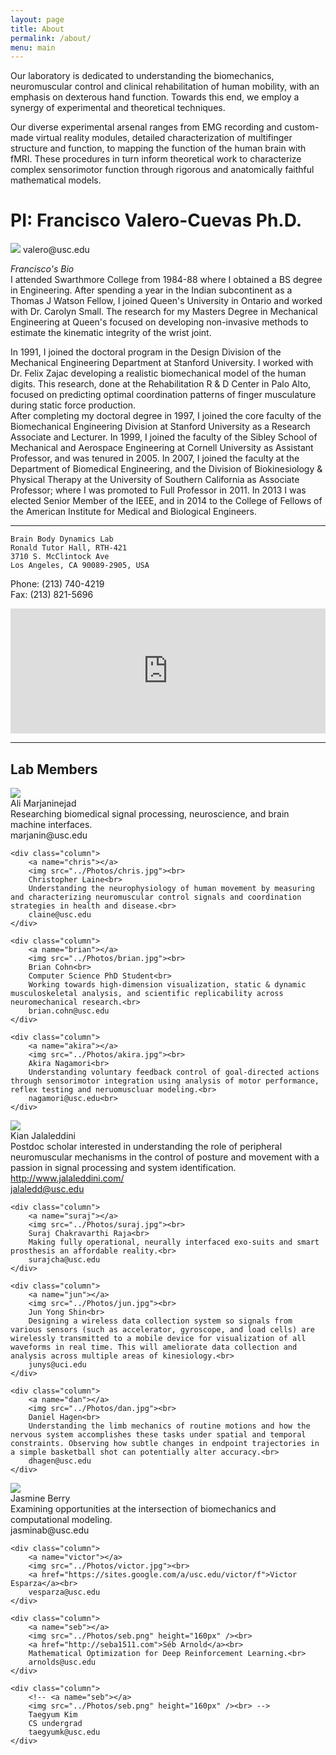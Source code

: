 ```yaml
---
layout: page
title: About
permalink: /about/
menu: main
---
```



Our laboratory is dedicated to understanding the biomechanics, neuromuscular control and clinical rehabilitation of human mobility, with an emphasis on dexterous hand function. Towards this end, we employ a synergy of experimental and theoretical techniques.

Our diverse experimental arsenal ranges from EMG recording and custom-made virtual reality modules, detailed characterization of multifinger structure and function, to mapping the function of the human brain with fMRI. These procedures in turn inform theoretical work to characterize complex sensorimotor function through rigorous and anatomically faithful mathematical models.

<a name="Francisco"></a>
# PI: Francisco Valero-Cuevas Ph.D.
<img src="../Photos/francisco.jpg">  
valero@usc.edu

*Francisco's Bio*  
I attended Swarthmore College from 1984-88 where I obtained a BS degree in Engineering. After spending a year in the Indian subcontinent as a Thomas J Watson Fellow, I joined Queen's University in Ontario and worked with Dr. Carolyn Small. The research for my Masters Degree in Mechanical Engineering at Queen's focused on developing non-invasive methods to estimate the kinematic integrity of the wrist joint.

In 1991, I joined the doctoral program in the Design Division of the Mechanical Engineering Department at Stanford University. I worked with Dr. Felix Zajac developing a realistic biomechanical model of the human digits. This research, done at the Rehabilitation R & D Center in Palo Alto, focused on predicting optimal coordination patterns of finger musculature during static force production.  
After completing my doctoral degree in 1997, I joined the core faculty of the Biomechanical Engineering Division at Stanford University as a Research Associate and Lecturer. In 1999, I joined the faculty of the Sibley School of Mechanical and Aerospace Engineering at Cornell University as Assistant Professor, and was tenured in 2005. In 2007, I joined the faculty at the Department of Biomedical Engineering, and the Division of Biokinesiology & Physical Therapy at the University of Southern California as Associate Professor; where I was promoted to Full Professor in 2011. In 2013 I was elected Senior Member of the IEEE, and in 2014 to the College of Fellows of the American Institute for Medical and Biological Engineers.  

-------------------------------------------  


```
Brain Body Dynamics Lab  
Ronald Tutor Hall, RTH-421  
3710 S. McClintock Ave  
Los Angeles, CA 90089-2905, USA 
```

Phone: (213) 740-4219  
Fax: (213) 821-5696

<iframe src="https://www.google.com/maps/embed?pb=!1m18!1m12!1m3!1d3306.924975500565!2d-118.29214788478588!3d34.02013668061464!2m3!1f0!2f0!3f0!3m2!1i1024!2i768!4f13.1!3m3!1m2!1s0x80c2c7fc9ad4d9bd%3A0x7f0dfd17fcb6ec29!2s3710+McClintock+Ave%2C+Los+Angeles%2C+CA+90089!5e0!3m2!1sen!2sus!4v1453572044486" width="100%" height="200" frameborder="0" style="border:0" allowfullscreen></iframe>


-------------------------------------------


## Lab Members

<table style="background-color:DarkGray;color:White;">

<div class="parent">
	<div class="column">
		<a name="ali"></a>
		<img src="../Photos/ali.jpg"><br>
		Ali Marjaninejad<br>
		Researching biomedical signal processing, neuroscience, and brain machine interfaces.<br>  		 
		marjanin@usc.edu
	</div>  

	<div class="column">
		<a name="chris"></a>
		<img src="../Photos/chris.jpg"><br>
		Christopher Laine<br>
		Understanding the neurophysiology of human movement by measuring and characterizing neuromuscular control signals and coordination strategies in health and disease.<br>		  
		claine@usc.edu
	</div>  

	<div class="column">
		<a name="brian"></a>
		<img src="../Photos/brian.jpg"><br>
		Brian Cohn<br>
		Computer Science PhD Student<br>
		Working towards high-dimension visualization, static & dynamic musculoskeletal analysis, and scientific replicability across neuromechanical research.<br> 	  
		brian.cohn@usc.edu
	</div>  

	<div class="column">
		<a name="akira"></a>
		<img src="../Photos/akira.jpg"><br>
		Akira Nagamori<br>
		Understanding voluntary feedback control of goal-directed actions through sensorimotor integration using analysis of motor performance, reflex testing and neruomuscluar modeling.<br> 	  
		nagamori@usc.edu<br>
	</div> 
</div>


<div class="parent">
	<div class="column">
		<a name="kian"></a>
		<img src="../Photos/kian1.jpg"><br>
		Kian Jalaleddini<br>
		Postdoc scholar interested in understanding the role of peripheral neuromuscular mechanisms in the control of posture and movement with a passion in signal processing and system identification.<br>   
		<a href="http://www.jalaleddini.com/">http://www.jalaleddini.com/</a><br>
		<a href="mailto:jalaledd@usc.edu" target="_top">jalaledd@usc.edu</a>
	</div>  

	<div class="column">
		<a name="suraj"></a>
		<img src="../Photos/suraj.jpg"><br>
		Suraj Chakravarthi Raja<br>
		Making fully operational, neurally interfaced exo-suits and smart prosthesis an affordable reality.<br>    
		surajcha@usc.edu
	</div>  

	<div class="column">
		<a name="jun"></a>
		<img src="../Photos/jun.jpg"><br>
		Jun Yong Shin<br> 
		Designing a wireless data collection system so signals from various sensors (such as accelerator, gyroscope, and load cells) are wirelessly transmitted to a mobile device for visualization of all waveforms in real time. This will ameliorate data collection and analysis across multiple areas of kinesiology.<br>   
		junys@uci.edu
	</div>  

	<div class="column">
		<a name="dan"></a>
		<img src="../Photos/dan.jpg"><br>
		Daniel Hagen<br> 
		Understanding the limb mechanics of routine motions and how the nervous system accomplishes these tasks under spatial and temporal constraints. Observing how subtle changes in endpoint trajectories in a simple basketball shot can potentially alter accuracy.<br>    
		dhagen@usc.edu
	</div>  
</div>


<div class="parent">
	<div class="column">
		<a name="jasmine"></a>
		<img src="../Photos/jasmine.jpg"><br>
		Jasmine Berry<br>
		Examining opportunities at the intersection of biomechanics and computational modeling.<br>   
		jasminab@usc.edu
	</div>  

	<div class="column">
		<a name="victor"></a>
		<img src="../Photos/victor.jpg"><br>
		<a href="https://sites.google.com/a/usc.edu/victor/f">Victor Esparza</a><br>		  
		vesparza@usc.edu
	</div>  

	<div class="column">
		<a name="seb"></a>
		<img src="../Photos/seb.png" height="160px" /><br>
		<a href="http://seba1511.com">Séb Arnold</a><br>
		Mathematical Optimization for Deep Reinforcement Learning.<br>		
		arnolds@usc.edu
	</div>

	<div class="column">
		<!-- <a name="seb"></a>
		<img src="../Photos/seb.png" height="160px" /><br> -->
		Taegyum Kim
		CS undergrad
		taegyumk@usc.edu
	</div>
</div>

</table>
